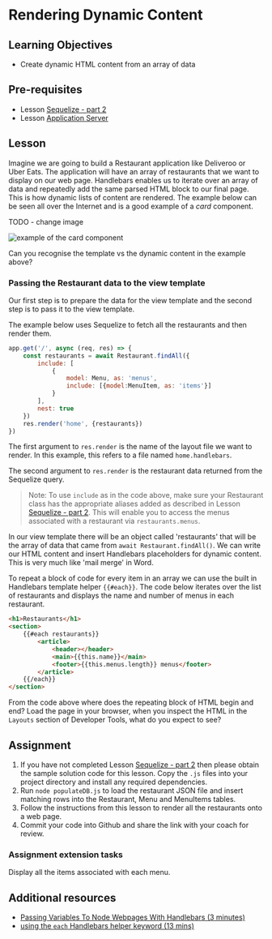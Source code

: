 # Rendering Dynamic Content

## Learning Objectives
* Create dynamic HTML content from an array of data 

## Pre-requisites
* Lesson [Sequelize - part 2](/curriculum/Bootcamp/Unit-2-Databases/0.3.9-Sequelize_part_1.html)
* Lesson [Application Server](/curriculum/Bootcamp/Unit-3-APIs_and_Dynamic_Content/0.3.2-Application_Servers)

## Lesson
Imagine we are going to build a Restaurant application like Deliveroo or Uber Eats. The application will have an array of restaurants that we want to display on our web page. Handlebars enables us to iterate over an array of data and repeatedly add the same parsed HTML block to our final page. This is how dynamic lists of content are rendered. The example below can be seen all over the Internet and is a good example of a _card_ component.

TODO - change image

![example of the card component](https://user-images.githubusercontent.com/4499581/95015340-344df880-0644-11eb-8ce4-30609f0de5fe.jpg)

Can you recognise the template vs the dynamic content in the example above?

### Passing the Restaurant data to the view template

Our first step is to prepare the data for the view template and the second step is to pass it to the view template. 

The example below uses Sequelize to fetch all the restaurants and then render them.

```javascript
app.get('/', async (req, res) => {
    const restaurants = await Restaurant.findAll({
        include: [
            {
                model: Menu, as: 'menus',
                include: [{model:MenuItem, as: 'items'}]
            }
        ],
        nest: true
    })
    res.render('home', {restaurants})
})
```

The first argument to `res.render` is the name of the layout file we want to render. In this example, this refers to a file named `home.handlebars`.

The second argument to `res.render` is the restaurant data returned from the Sequelize query.

> Note: To use `include` as in the code above, make sure your Restaurant class has the appropriate aliases added as described in Lesson [Sequelize - part 2](/curriculum/Bootcamp/Unit-2-Databases/0.3.9-Sequelize_part_1.html). This will enable you to access the menus associated with a restaurant via `restaurants.menus`.

In our view template there will be an object called 'restaurants' that will be the array of data that came from `await Restaurant.findAll()`. We can write our HTML content and insert Handlebars placeholders for dynamic content. This is very much like 'mail merge' in Word.

To repeat a block of code for every item in an array we can use the built in Handlebars template helper `{{#each}}`. The code below iterates over the list of restaurants and displays the name and number of menus in each restaurant. 

```html
<h1>Restaurants</h1>
<section>
    {{#each restaurants}}
        <article>
            <header></header>
            <main>{{this.name}}</main>
            <footer>{{this.menus.length}} menus</footer>
        </article>
    {{/each}}
</section>
```
From the code above where does the repeating block of HTML begin and end? Load the page in your browser, when you inspect the HTML in the `Layouts` section of Developer Tools, what do you expect to see?

## Assignment
  1. If you have not completed Lesson [Sequelize - part 2](/curriculum/Bootcamp/Unit-2-Databases/0.3.9-Sequelize_part_2.html) then please obtain the sample solution code for this lesson. Copy the `.js` files into your project directory and install any required dependencies.
  1. Run `node populateDB.js` to load the restaurant JSON file and insert matching rows into the Restaurant, Menu and MenuItems tables.
  1. Follow the instructions from this lesson to render all the restaurants onto a web page.
  1. Commit your code into Github and share the link with your coach for review.

### Assignment extension tasks
Display all the items associated with each menu.

## Additional resources
   * [Passing Variables To Node Webpages With Handlebars (3 minutes)](https://www.youtube.com/watch?v=TV7T_vKMid4)
   * [using the `each` Handlebars helper keyword (13 mins)](https://www.youtube.com/watch?v=JbrqxPcuYVc)  
